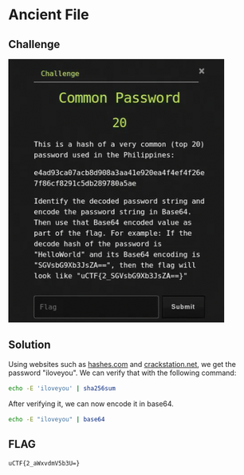 # Ancient File

## Challenge

![challenge](challenge.png)

## Solution

Using websites such as [hashes.com](https://hashes.com/en/decrypt/hash) and [crackstation.net](https://crackstation.net/), we get the password "iloveyou". We can verify that with the following command:

```bash
echo -E 'iloveyou' | sha256sum
```

After verifying it, we can now encode it in base64.

```bash
echo -E "iloveyou" | base64
```

## FLAG

```text
uCTF{2_aWxvdmV5b3U=}
```
